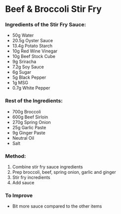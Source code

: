 # Beef & Broccoli Stir Fry

### Ingredients of the Stir Fry Sauce:
- 50g Water
- 20.5g Oyster Sauce
- 13.4g Potato Starch 
- 10g Red Wine Vinegar
- 10g Beef Stock Cube
- 9g Sriracha
- 7.2g Soy Sauce
- 6g Sugar
- 5g Black Pepper
- 1g MSG
- 0.7g White Pepper

### Rest of the Ingredients:
- 700g Broccoli
- 600g Beef Sirloin 
- 270g Spring Onion
- 25g Garlic Paste
- 9g Ginger Paste
- Neutral Oil
- Salt

### Method:
1. Combine stir fry sauce ingredients
2. Prep broccoli, beef, spring onion, garlic and ginger
3. Stir fry incredients
4. Add sauce

### To Improve
- Bit more sauce compared to the other items
